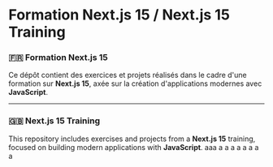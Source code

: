 # Formation Next.js 15 / Next.js 15 Training

### 🇫🇷 Formation Next.js 15

Ce dépôt contient des exercices et projets réalisés dans le cadre d'une formation sur **Next.js 15**, axée sur la création d'applications modernes avec **JavaScript**.

---

### 🇬🇧 Next.js 15 Training

This repository includes exercises and projects from a **Next.js 15** training, focused on building modern applications with **JavaScript**.
aaa
a
a
a
a
a
a
a
a
